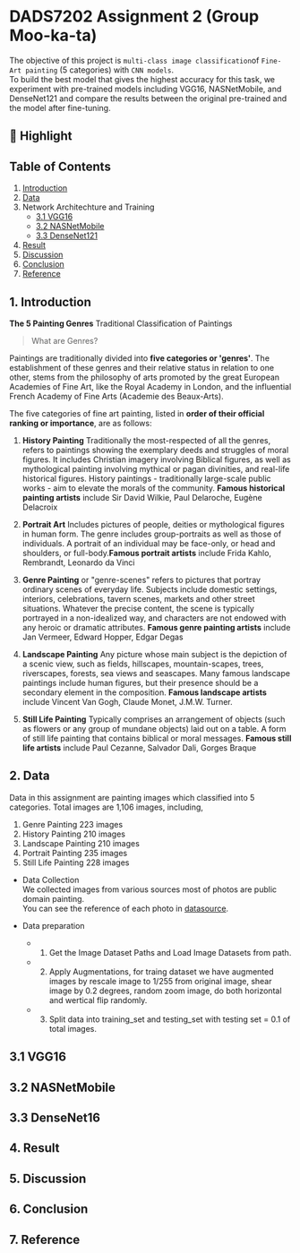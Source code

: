 # DADS7202 Assignment 2 (Group Moo-ka-ta)

The objective of this project is `multi-class image classification`of `Fine-Art painting` (5 categories) with `CNN models`. <br>
To build the best model that gives the highest accuracy for this task, we experiment with pre-trained models including VGG16, NASNetMobile, and DenseNet121 
and compare the results between the original pre-trained and the model after fine-tuning.

## 🌟 Highlight

## Table of Contents
1. [Introduction](##1.-introduction)<br>
2. [Data](##2.-data)<br>
3. Network Architechture and Training <br>
   - [3.1 VGG16](##3.1-vgg16)<br>
   - [3.2 NASNetMobile](##3.2-nasnetmobile)<br>
   - [3.3 DenseNet121](##3.3-densenet121)<br>
4. [Result](##4.-Result)<br>
5. [Discussion](##5.-discussion)<br>
6. [Conclusion](##6.-conclusion)<br>
7. [Reference](##7.-reference)


## 1. Introduction
**The 5 Painting Genres**
Traditional Classification of Paintings

> What are Genres?

Paintings are traditionally divided into **five categories or 'genres'**. The establishment of these genres and their relative status in relation to one other, stems from the philosophy of arts promoted by the great European Academies of Fine Art, like the Royal Academy in London, and the influential French Academy of Fine Arts (Academie des Beaux-Arts).

The five categories of fine art painting, listed in **order of their official ranking or importance**, are as follows:

1. **History Painting**  Traditionally the most-respected of all the genres, refers to paintings showing the exemplary deeds and struggles of moral figures. It includes Christian imagery involving Biblical figures, as well as mythological painting involving mythical or pagan divinities, and real-life historical figures. History paintings - traditionally large-scale public works - aim to elevate the morals of the community. **Famous historical painting artists** include Sir David Wilkie, Paul Delaroche, Eugène Delacroix

2. **Portrait Art**  Includes pictures of people, deities or mythological figures in human form. The genre includes group-portraits as well as those of individuals. A portrait of an individual may be face-only, or head and shoulders, or full-body.**Famous portrait artists** include Frida Kahlo, Rembrandt, Leonardo da Vinci

3. **Genre Painting**  or "genre-scenes" refers to pictures that portray ordinary scenes of everyday life. Subjects include domestic settings, interiors, celebrations, tavern scenes, markets and other street situations. Whatever the precise content, the scene is typically portrayed in a non-idealized way, and characters are not endowed with any heroic or dramatic attributes. **Famous genre painting artists** include Jan Vermeer, Edward Hopper, Edgar Degas

4. **Landscape Painting**  Any picture whose main subject is the depiction of a scenic view, such as fields, hillscapes, mountain-scapes, trees, riverscapes, forests, sea views and seascapes. Many famous landscape paintings include human figures, but their presence should be a secondary element in the composition. **Famous landscape artists** include Vincent Van Gogh, Claude Monet, J.M.W. Turner.

5. **Still Life Painting**  Typically comprises an arrangement of objects (such as flowers or any group of mundane objects) laid out on a table. A form of still life painting that contains biblical or moral messages. **Famous still life artists** include Paul Cezanne, Salvador Dali, Gorges Braque


## 2. Data

Data in this assignment are painting images which classified into 5 categories.
Total images are 1,106 images, including,
1. Genre Painting 223 images
2. History Painting 210 images
3. Landscape Painting 210 images
4. Portrait Painting 235 images
5. Still Life Painting 228 images

- Data Collection <br>
We collected images from various sources most of photos are public domain painting. <br>
You can see the reference of each photo in [datasource]( https://github.com/dads7202/assignment2/blob/main/fileReference/Reference.xlsx).

- Data preparation <br>
   - 1. Get the Image Dataset Paths and Load Image Datasets from path.
   - 2. Apply Augmentations, for traing dataset we have augmented images by rescale image to 1/255 from original image, shear image by 0.2 degrees, random zoom image, do both horizontal and wertical flip randomly. 
   - 3. Split data into training_set and testing_set with testing set = 0.1 of total images.


## 3.1 VGG16

## 3.2 NASNetMobile

## 3.3 DenseNet16

## 4. Result

## 5. Discussion

## 6. Conclusion

## 7. Reference
